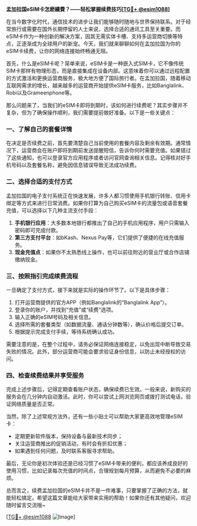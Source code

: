 **孟加拉国eSIM卡怎麽續費？——轻松掌握续费技巧[[TG💪+ @esim1088](https://t.me/s/esim1088)]**

在当今数字化时代，通信技术的进步让我们能够随时随地与世界保持联系。对于经常旅行或需要在国外长期停留的人士来说，选择合适的通讯工具至关重要。而eSIM卡作为一种创新的解决方案，因其无需实体卡槽、支持多运营商切换等特点，正逐渐成为全球用户的新宠。今天，我们就来聊聊如何在孟加拉国为你的eSIM卡续费，让你的网络连接始终畅通无阻。

首先，什么是eSIM卡呢？简单来说，eSIM卡是一种嵌入式SIM卡，它不像传统SIM卡那样有物理形态，而是直接集成在设备内部。这意味着你可以通过远程配置的方式激活和更换运营商服务，极大地方便了国际旅行者。在孟加拉国，随着移动互联网需求的增长，越来越多的运营商开始提供eSIM卡服务，比如Banglalink、Robi以及Grameenphone等。

那么问题来了，当我们的eSIM卡即将到期时，该如何进行续费呢？其实步骤并不复杂，但为了确保操作顺利，我们需要提前做好准备。以下是一些关键点：

### **一、了解自己的套餐详情**
在决定是否续费之前，首先要清楚自己当前使用的套餐内容及剩余有效期。通常情况下，运营商会在账户即将到期前发送提醒短信，告诉你何时需要充值。如果错过了这些通知，也可以登录官方应用程序或者访问官网查询相关信息。记得核对好手机号码以及套餐名称，避免因信息错误导致无法成功续费。

### **二、选择合适的支付方式**
孟加拉国的电子支付系统正在快速发展，许多人都习惯使用手机银行转账、信用卡绑定等方式来进行日常消费。如果你打算为自己购买eSIM卡的流量包或语音套餐充值，可以选择以下几种主流支付手段：
1. **手机银行应用**：大多数本地银行都推出了自己的手机应用程序，用户只需输入密码即可完成付款。
2. **第三方支付平台**：如bKash、Nexus Pay等，它们提供了便捷的在线充值服务。
3. **现金充值点**：如果你不太熟悉线上操作，也可以前往附近的营业厅或合作店铺缴纳现金。

### **三、按照指引完成续费流程**
一旦确定了支付方式，接下来就是实际的操作环节了。以下是具体步骤：
1. 打开运营商提供的官方APP（例如Banglalink的“Banglalink App”）。
2. 登录你的账户，并找到“充值”或“续费”选项。
3. 输入正确的eSIM号码及相关信息。
4. 选择所需的套餐类型（如数据流量、通话分钟数等），确认价格后提交订单。
5. 根据提示完成支付手续，等待系统确认成功。

需要注意的是，在整个过程中，请务必保证网络连接稳定，以免出现中断导致交易失败的情况。此外，部分运营商可能会要求验证身份信息，以防止未经授权的访问。

### **四、检查续费结果并享受服务**
完成上述步骤后，记得定期查看账户状态，确保续费已生效。一般来说，新购买的服务会在几分钟内自动激活。此时，你可以尝试上网浏览网页或拨打测试电话，验证网络质量是否正常。

当然，除了上述常规方法外，还有一些小贴士可以帮助大家更高效地管理eSIM卡：
- 定期更新软件版本，保持设备与最新技术同步；
- 关注运营商推出的促销活动，有时会有折扣优惠；
- 如果遇到任何问题，及时联系客服寻求帮助。

最后，无论你是初次体验还是已经习惯了eSIM卡带来的便利，都应该养成良好的使用习惯，比如记录每次充值的时间点，合理规划每月预算，从而避免不必要的麻烦。

总而言之，续费孟加拉国的eSIM卡并不是一件难事，只要掌握了正确的方法，就能轻松搞定。希望这篇文章能给大家带来实用的帮助！如果你还有其他疑问，欢迎随时留言交流哦~ 

[[TG💪+ @esim1088](https://t.me/s/esim1088) ![Image](https://i.postimg.cc/4NQfJmqS/Snipaste-2025-05-13-00-14-12.png)]